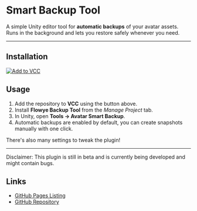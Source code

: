# Smart Backup Tool

A simple Unity editor tool for **automatic backups** of your avatar assets.  
Runs in the background and lets you restore safely whenever you need.

---

## Installation

[![Add to VCC](https://img.shields.io/badge/Add%20to%20VCC-Click-blue)](https://dummics.github.io/unity-smart-backup/)



## Usage

1. Add the repository to **VCC** using the button above.  
2. Install **Flowye Backup Tool** from the *Manage Project* tab.  
3. In Unity, open **Tools → Avatar Smart Backup**.  
4. Automatic backups are enabled by default, you can create snapshots manually with one click.

There's also many settings to tweak the plugin!

---

Disclaimer: This plugin is still in beta and is currently being developed and might contain bugs.

## Links

- [GitHub Pages Listing](https://dummics.github.io/flowye-backup-tool/index.json)  
- [GitHub Repository](https://github.com/dummics/flowye-backup-tool)
